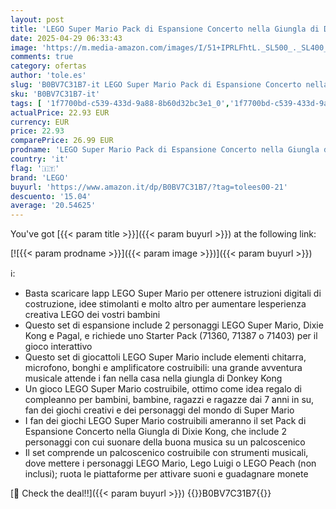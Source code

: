 ```yaml
---
layout: post
title: 'LEGO Super Mario Pack di Espansione Concerto nella Giungla di Dixie Kong con le Figure di Dixie Kong e Pagal il Pappagallo  Giocattolo Costruibile da Abbinare a Uno Starter Pack  Idee Regalo 71421'
date: 2025-04-29 06:33:43
image: 'https://m.media-amazon.com/images/I/51+IPRLFhtL._SL500_._SL400_.jpg'
comments: true
category: ofertas
author: 'tole.es'
slug: 'B0BV7C31B7-it LEGO Super Mario Pack di Espansione Concerto nella Giungla...'
sku: 'B0BV7C31B7-it'
tags: [ '1f7700bd-c539-433d-9a88-8b60d32bc3e1_0','1f7700bd-c539-433d-9a88-8b60d32bc3e1_2901','Arborist Merchandising Root','Costruzioni','Giochi e giocattoli','LEGO2','Self Service','Set di costruzioni giocattolo','Special Features Stores','lego','🇮🇹', ]
actualPrice: 22.93 EUR
currency: EUR
price: 22.93
comparePrice: 26.99 EUR
prodname: 'LEGO Super Mario Pack di Espansione Concerto nella Giungla di Dixie Kong con le Figure di Dixie Kong e Pagal il Pappagallo  Giocattolo Costruibile da Abbinare a Uno Starter Pack  Idee Regalo 71421'
country: 'it'
flag: '🇮🇹'
brand: 'LEGO'
buyurl: 'https://www.amazon.it/dp/B0BV7C31B7/?tag=tolees00-21'
descuento: '15.04'
average: '20.54625'
---
```


You've got [{{< param title >}}]({{< param buyurl >}}) at the following link:

[![{{< param prodname >}}]({{< param image >}})]({{< param buyurl >}})

ℹ️:

- Basta scaricare lapp LEGO Super Mario per ottenere istruzioni digitali di costruzione, idee stimolanti e molto altro per aumentare lesperienza creativa LEGO dei vostri bambini
- Questo set di espansione include 2 personaggi LEGO Super Mario, Dixie Kong e Pagal, e richiede uno Starter Pack (71360, 71387 o 71403) per il gioco interattivo
- Questo set di giocattoli LEGO Super Mario include elementi chitarra, microfono, bonghi e amplificatore costruibili: una grande avventura musicale attende i fan nella casa nella giungla di Donkey Kong
- Un gioco LEGO Super Mario costruibile, ottimo come idea regalo di compleanno per bambini, bambine, ragazzi e ragazze dai 7 anni in su, fan dei giochi creativi e dei personaggi del mondo di Super Mario
- I fan dei giochi LEGO Super Mario costruibili ameranno il set Pack di Espansione Concerto nella Giungla di Dixie Kong, che include 2 personaggi con cui suonare della buona musica su un palcoscenico
- Il set comprende un palcoscenico costruibile con strumenti musicali, dove mettere i personaggi LEGO Mario, Lego Luigi o LEGO Peach (non inclusi); ruota le piattaforme per attivare suoni e guadagnare monete

[🛒 Check the deal!!]({{< param buyurl >}})
{{<world>}}B0BV7C31B7{{</world>}}
